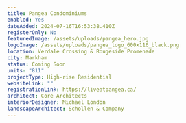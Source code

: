 ```yaml
---
title: Pangea Condominiums
enabled: Yes
dateAdded: 2024-07-16T16:53:38.410Z
registerOnly: No
featuredImage: /assets/uploads/pangea_hero.jpg
logoImage: /assets/uploads/pangea_logo_600x116_black.png
location: Verdale Crossing & Rougeside Promenade
city: Markham
status: Coming Soon
units: "811"
projectType: High-rise Residential
websiteLink: ""
registrationLink: https://liveatpangea.ca/
architect: Core Architects
interiorDesigner: Michael London
landscapeArchitect: Schollen & Company
---
```

